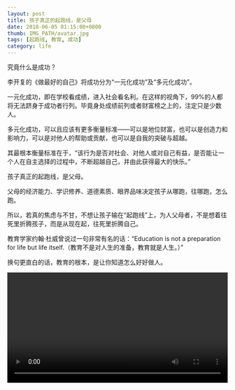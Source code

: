 ```yaml
---
layout: post
title: 孩子真正的起跑线，是父母
date: 2018-06-05 01:15:00+0800
thumb: IMG_PATH/avatar.jpg
tags: [起跑线, 教育, 成功]
category: life
---
```

究竟什么是成功？

李开复的《做最好的自己》将成功分为“一元化成功”及“多元化成功”。

一元化成功，即在学校看成绩，进入社会看名利。在这样的视角下，99%的人都将无法跻身于成功者行列。毕竟身处成绩前列或者财富榜之上的，注定只是少数人。

多元化成功，可以且应该有更多衡量标准——可以是地位财富，也可以是创造力和影响力，可以是对他人的帮助或贡献，也可以是自我的突破与超越。

其最根本衡量标准在于，“该行为是否对社会、对他人或对自己有益，是否能让一个人在自主选择的过程中，不断超越自己，并由此获得最大的快乐。”

孩子真正的起跑线，是父母。

父母的经济能力、学识修养、道德素质、眼界品味决定孩子从哪跑，往哪跑，怎么跑。

所以，若真的焦虑与不甘，不想让孩子输在“起跑线”上，为人父母者，不是想着往死里折腾孩子，而是从现在起，往死里折腾自己。

教育学家约翰·杜威曾说过一句非常有名的话：“Education is not a preparation for life but life itself.（教育不是对人生的准备，教育就是人生。）”

换句更直白的话，教育的根本，是让你知道怎么好好做人。

<video width="100%"  src="http://113.105.248.47/10/t/k/q/g/tkqgnkijfffmzuslgraksfmbtpkzws/hc.yinyuetai.com/D9C3015F7D7776855157F9C540E9078C.mp4?sc=5703ec2440143f57" controls loop>Your browser does not support the <code>video</code> element.</video>